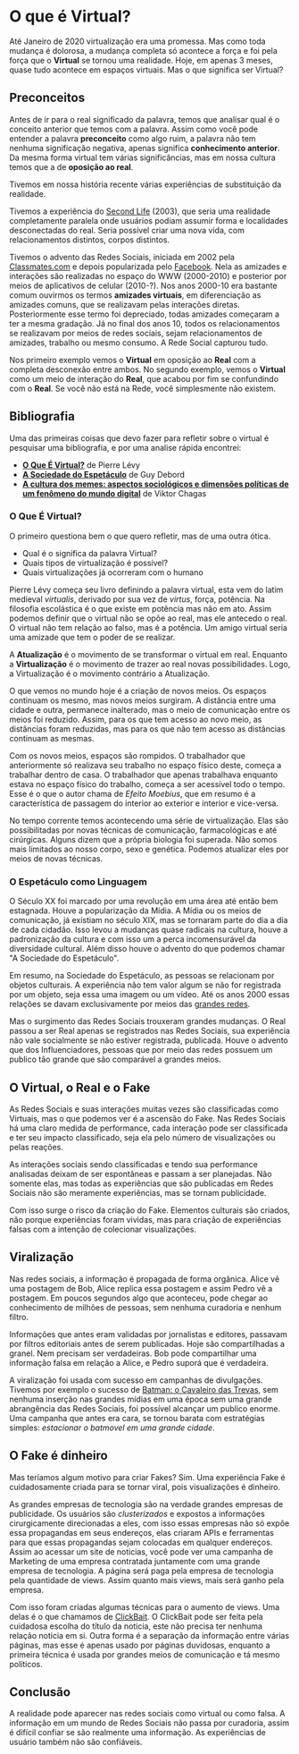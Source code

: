 # O que é Virtual?

Até Janeiro de 2020 virtualização era uma promessa. Mas como toda mudança é dolorosa, a mudança completa só acontece a força e foi pela força que o **Virtual** se tornou uma realidade. Hoje, em apenas 3 meses, quase tudo acontece em espaços virtuais. Mas o que significa ser Virtual?

## Preconceitos

Antes de ir para o real significado da palavra, temos que analisar qual é o conceito anterior que temos com a palavra. Assim como você pode entender a palavra **preconceito** como algo ruim, a palavra não tem nenhuma significação negativa, apenas significa **conhecimento anterior**. Da mesma forma virtual tem várias significâncias, mas em nossa cultura temos que a de **oposição ao real**.

Tivemos em nossa história recente várias experiências de substituição da realidade. 

Tivemos a experiência do [Second Life](https://pt.wikipedia.org/wiki/Second_Life) (2003), que seria uma realidade completamente paralela onde usuários podiam assumir forma e localidades desconectadas do real. Seria possível criar uma nova vida, com relacionamentos distintos, corpos distintos.

Tivemos o advento das Redes Sociais, iniciada em 2002 pela [Classmates.com](https://pt.wikipedia.org/wiki/Classmates.com) e depois popularizada pelo [Facebook](https://vepo.github.io/posts/19-00-00-a-rede-social-e-a-democracia/). Nela as amizades e interações são realizadas no espaço do WWW (2000-2010) e posterior por meios de aplicativos de celular (2010-?). Nos anos 2000-10 era bastante comum ouvirmos os termos **amizades virtuais**, em diferenciação as amizades comuns, que se realizavam pelas interações diretas. Posteriormente esse termo foi depreciado, todas amizades começaram a ter a mesma gradação. Já no final dos anos 10, todos os relacionamentos se realizavam por meios de redes sociais, sejam relacionamentos de amizades, trabalho ou mesmo consumo. A Rede Social capturou tudo.

Nos primeiro exemplo vemos o **Virtual** em oposição ao **Real** com a completa desconexão entre ambos. No segundo exemplo, vemos o **Virtual** como um meio de interação do **Real**, que acabou por fim se confundindo com o **Real**. Se você não está na Rede, você simplesmente não existem.

## Bibliografia

Uma das primeiras coisas que devo fazer para refletir sobre o virtual é pesquisar uma bibliografia, e por uma analise rápida encontrei:

* [**O Que É Virtual?**](https://amzn.to/309spdS) de Pierre Lévy
* [**A Sociedade do Espetáculo**](https://amzn.to/2Bzk20P) de Guy Debord 
* [**A cultura dos memes: aspectos sociológicos e dimensões políticas de um fenômeno do mundo digital**](https://amzn.to/2XuUla9) de Viktor Chagas

### O Que É Virtual?
O primeiro questiona bem o que quero refletir, mas de uma outra ótica. 

* Qual é o significa da palavra Virtual? 
* Quais tipos de virtualização é possível?
* Quais virtualizações já ocorreram com o humano

Pierre Lévy começa seu livro definindo a palavra virtual, esta vem do latim medieval _virtualis_, derivado por sua vez de _virtus_, força, potência. Na filosofia escolástica é o que existe em potência mas não em ato. Assim podemos definir que o virtual não se opõe ao real, mas ele antecedo o real. O virtual não tem relação ao falso, mas é a potência. Um amigo virtual seria uma amizade que tem o poder de se realizar.

A **Atualização** é o movimento de se transformar o virtual em real. Enquanto a **Virtualização** é o movimento de trazer ao real novas possibilidades. Logo, a Virtualização é o movimento contrário a Atualização.

O que vemos no mundo hoje é a criação de novos meios. Os espaços continuam os mesmo, mas novos meios surgiram. A distância entre uma cidade e outra, permanece inalterado, mas o meio de comunicação entre os meios foi reduzido. Assim, para os que tem acesso ao novo meio, as distâncias foram reduzidas, mas para os que não tem acesso as distâncias continuam as mesmas. 

Com os novos meios, espaços são rompidos. O trabalhador que anteriormente só realizava seu trabalho no espaço físico deste, começa a trabalhar dentro de casa. O trabalhador que apenas trabalhava enquanto estava no espaço físico do trabalho, começa a ser acessível todo o tempo. Esse é o que o autor chama de _Efeito Moebius_, que em resumo é a característica de passagem do interior ao exterior e interior e vice-versa.

No tempo corrente temos acontecendo uma série de virtualização. Elas são possibilitadas por novas técnicas de comunicação, farmacológicas e até cirúrgicas. Alguns dizem que a própria biologia foi superada. Não somos mais limitados ao nosso corpo, sexo e genética. Podemos atualizar eles por meios de novas técnicas.

### O Espetáculo como Linguagem

O Século XX foi marcado por uma revolução em uma área até então bem estagnada. Houve a popularização da Mídia. A Mídia ou os meios de comunicação, já existiam no século XIX, mas se tornaram parte do dia a dia de cada cidadão. Isso levou a mudanças quase radicais na cultura, houve a padronização da cultura e com isso um a perca incomensurável da diversidade cultural. Além disso houve o advento do que podemos chamar "A Sociedade do Espetáculo".

Em resumo, na Sociedade do Espetáculo, as pessoas se relacionam por objetos culturais. A experiência não tem valor algum se não for registrada por um objeto, seja essa uma imagem ou um vídeo. Até os anos 2000 essas relações se davam exclusivamente por meios das [grandes redes](http://web.archive.org/web/20190520074232/https://revistacult.uol.com.br/home/midia-e-poder-na-sociedade-do-espetaculo/).

Mas o surgimento das Redes Sociais trouxeram grandes mudanças. O Real passou a ser Real apenas se registrados nas Redes Sociais, sua experiência não vale socialmente se não estiver registrada, publicada. Houve o advento que dos Influenciadores, pessoas que por meio das redes possuem um publico tão grande que são comparável a grandes meios.

## O Virtual, o Real e o Fake

As Redes Sociais e suas interações muitas vezes são classificadas como Virtuais, mas o que podemos ver é a ascensão do Fake. Nas Redes Sociais há uma claro medida de performance, cada interação pode ser classificada e ter seu impacto classificado, seja ela pelo número de visualizações ou pelas reações. 

As interações sociais sendo classificadas e tendo sua performance analisadas deixam de ser espontâneas e passam a ser planejadas. Não somente elas, mas todas as experiências que são publicadas em Redes Sociais não são meramente experiências, mas se tornam publicidade.

Com isso surge o risco da criação do Fake. Elementos culturais são criados, não porque experiências foram vividas, mas para criação de experiências falsas com a intenção de colecionar visualizações.

## Viralização

Nas redes sociais, a informação é propagada de forma orgânica. Alice vê uma postagem de Bob, Alice replica essa postagem e assim Pedro vê a postagem. Em poucos segundos algo que aconteceu, pode chegar ao conhecimento de milhões de pessoas, sem nenhuma curadoria e nenhum filtro. 

Informações que antes eram validadas por jornalistas e editores, passavam por filtros editoriais antes de serem publicadas. Hoje são compartilhadas a granel. Nem precisam ser verdadeiras. Bob pode compartilhar uma informação falsa em relação a Alice, e Pedro suporá que é verdadeira. 

A viralização foi usada com sucesso em campanhas de divulgações. Tivemos por exemplo o sucesso de [Batman: o Cavaleiro das Trevas](https://web.archive.org/web/20080506062515/http://jovem.uol.com.br/ultnot/ult4334u264.jhtm), sem nenhuma inserção nas grandes mídias em uma época sem uma grande abrangência das Redes Sociais, foi possível alcançar um publico enorme. Uma campanha que antes era cara, se tornou barata com estratégias simples: _estacionar o batmovel em uma grande cidade_.

## O Fake é dinheiro

Mas teríamos algum motivo para criar Fakes? Sim. Uma experiência Fake é cuidadosamente criada para se tornar viral, pois visualizações é dinheiro.

As grandes empresas de tecnologia são na verdade grandes empresas de publicidade. Os usuários são _clusterizados_ e expostos a informações cirurgicamente direcionadas a eles, com isso essas empresas não só expõe essa propagandas em seus endereços, elas criaram APIs e ferramentas para que essas propagandas sejam colocadas em qualquer endereços. Assim ao acessar um site de noticias, você pode ver uma campanha de Marketing de uma empresa contratada juntamente com uma grande empresa de tecnologia. A página será paga pela empresa de tecnologia pela quantidade de views. Assim quanto mais views, mais será ganho pela empresa.

Com isso foram criadas algumas técnicas para o aumento de views. Uma delas é o que chamamos de [ClickBait](https://pt.wikipedia.org/wiki/Clickbait). O ClickBait pode ser feita pela cuidadosa escolha do título da noticia, este não precisa ter nenhuma relação noticia em si. Outra forma é a separação da informação entre várias páginas, mas esse é apenas usado por páginas duvidosas, enquanto a primeira técnica é usada por grandes meios de comunicação e tá mesmo políticos.

## Conclusão

A realidade pode aparecer nas redes sociais como virtual ou como falsa. A informação em um mundo de Redes Sociais não passa por curadoria, assim é difícil confiar se são realmente uma informação. As experiências de usuário também não são confiáveis.